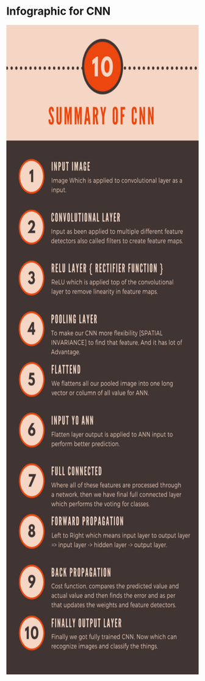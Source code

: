 # Infographic for CNN

<p align="center">
<img width="700" height="1700" src="https://github.com/Balajisivakumar92/100_DAYS_OF_ML_CHALLENGE/blob/master/ML%20code-s/Day%2014%20-%20CNN/imgs/summary%20OF%20cnn.jpg">
</p>
